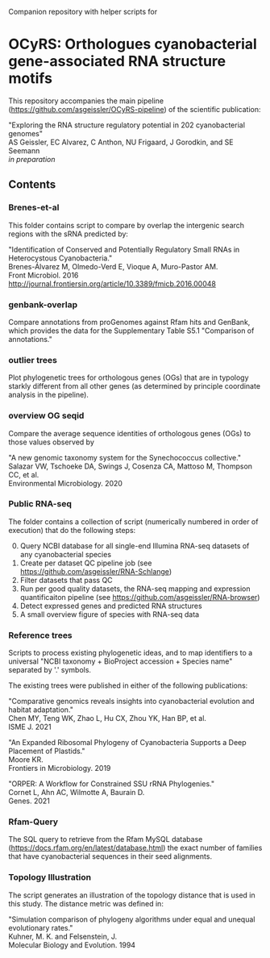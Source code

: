 Companion repository with helper scripts for

# OCyRS: Orthologues cyanobacterial gene-associated RNA structure motifs


This repository accompanies the main pipeline
(https://github.com/asgeissler/OCyRS-pipeline)
of the scientific publication:


"Exploring the RNA structure regulatory potential in 202 cyanobacterial genomes"  
AS  Geissler, EC Alvarez, C Anthon, NU Frigaard, J Gorodkin, and SE Seemann  
*in preparation*


## Contents

### Brenes-et-al

This folder contains script to compare by overlap the intergenic search regions
with the sRNA predicted by:

"Identification of Conserved and Potentially Regulatory Small RNAs in Heterocystous Cyanobacteria."   
Brenes-Álvarez M, Olmedo-Verd E, Vioque A, Muro-Pastor AM.    
Front Microbiol. 2016 http://journal.frontiersin.org/article/10.3389/fmicb.2016.00048

### genbank-overlap

Compare annotations from proGenomes against Rfam hits and 
GenBank, which provides the data for the
Supplementary Table S5.1 "Comparison of annotations."


### outlier trees

Plot phylogenetic trees for orthologous genes (OGs) that are in typology starkly
different from all other genes
(as determined by principle coordinate analysis in the pipeline).


### overview OG seqid

Compare the average sequence identities of orthologous genes (OGs)
to those values observed by

"A new genomic taxonomy system for the Synechococcus collective."   
Salazar VW, Tschoeke DA, Swings J, Cosenza CA, Mattoso M, Thompson CC, et al.   
Environmental Microbiology. 2020


### Public RNA-seq

The folder contains a collection of script (numerically numbered in order
of execution) that do the following steps:

0. Query NCBI database for all single-end Illumina RNA-seq datasets of any cyanobacterial species
1. Create per dataset QC pipeline job (see  https://github.com/asgeissler/RNA-Schlange)
2. Filter datasets that pass QC
3. Run per good quality datasets, the RNA-seq mapping and expression quantificaiton pipeline
   (see https://github.com/asgeissler/RNA-browser)
4. Detect expressed genes and predicted RNA structures
5. A small overview figure of species with RNA-seq data



### Reference trees

Scripts to process existing phylogenetic ideas, and to map identifiers
to a universal "NCBI taxonomy + BioProject accession + Species name"
separated by '.' symbols.

The existing trees were published in either of the following publications:

"Comparative genomics reveals insights into cyanobacterial evolution and habitat adaptation."   
Chen MY, Teng WK, Zhao L, Hu CX, Zhou YK, Han BP, et al.   
ISME J. 2021


"An Expanded Ribosomal Phylogeny of Cyanobacteria Supports a Deep Placement of Plastids."   
Moore KR.    
Frontiers in Microbiology. 2019


"ORPER: A Workflow for Constrained SSU rRNA Phylogenies."    
Cornet L, Ahn AC, Wilmotte A, Baurain D.   
Genes. 2021


### Rfam-Query

The SQL query to retrieve from the Rfam MySQL database
(https://docs.rfam.org/en/latest/database.html)
the exact number of families that have cyanobacterial sequences
in their seed alignments.


### Topology Illustration

The script generates  an illustration of the topology distance
that is used in this study. The distance metric was defined in:



"Simulation comparison of phylogeny algorithms under equal and unequal evolutionary rates."    
Kuhner, M. K. and Felsenstein, J.    
Molecular Biology and Evolution. 1994


